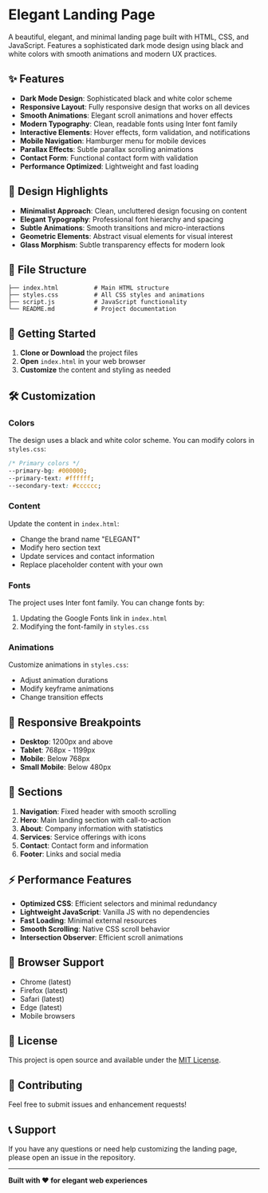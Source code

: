 # Elegant Landing Page

A beautiful, elegant, and minimal landing page built with HTML, CSS, and JavaScript. Features a sophisticated dark mode design using black and white colors with smooth animations and modern UX practices.

## ✨ Features

- **Dark Mode Design**: Sophisticated black and white color scheme
- **Responsive Layout**: Fully responsive design that works on all devices
- **Smooth Animations**: Elegant scroll animations and hover effects
- **Modern Typography**: Clean, readable fonts using Inter font family
- **Interactive Elements**: Hover effects, form validation, and notifications
- **Mobile Navigation**: Hamburger menu for mobile devices
- **Parallax Effects**: Subtle parallax scrolling animations
- **Contact Form**: Functional contact form with validation
- **Performance Optimized**: Lightweight and fast loading

## 🎨 Design Highlights

- **Minimalist Approach**: Clean, uncluttered design focusing on content
- **Elegant Typography**: Professional font hierarchy and spacing
- **Subtle Animations**: Smooth transitions and micro-interactions
- **Geometric Elements**: Abstract visual elements for visual interest
- **Glass Morphism**: Subtle transparency effects for modern look

## 📁 File Structure

```
├── index.html          # Main HTML structure
├── styles.css          # All CSS styles and animations
├── script.js           # JavaScript functionality
└── README.md           # Project documentation
```

## 🚀 Getting Started

1. **Clone or Download** the project files
2. **Open** `index.html` in your web browser
3. **Customize** the content and styling as needed

## 🛠️ Customization

### Colors
The design uses a black and white color scheme. You can modify colors in `styles.css`:

```css
/* Primary colors */
--primary-bg: #000000;
--primary-text: #ffffff;
--secondary-text: #cccccc;
```

### Content
Update the content in `index.html`:
- Change the brand name "ELEGANT"
- Modify hero section text
- Update services and contact information
- Replace placeholder content with your own

### Fonts
The project uses Inter font family. You can change fonts by:
1. Updating the Google Fonts link in `index.html`
2. Modifying the font-family in `styles.css`

### Animations
Customize animations in `styles.css`:
- Adjust animation durations
- Modify keyframe animations
- Change transition effects

## 📱 Responsive Breakpoints

- **Desktop**: 1200px and above
- **Tablet**: 768px - 1199px
- **Mobile**: Below 768px
- **Small Mobile**: Below 480px

## 🎯 Sections

1. **Navigation**: Fixed header with smooth scrolling
2. **Hero**: Main landing section with call-to-action
3. **About**: Company information with statistics
4. **Services**: Service offerings with icons
5. **Contact**: Contact form and information
6. **Footer**: Links and social media

## ⚡ Performance Features

- **Optimized CSS**: Efficient selectors and minimal redundancy
- **Lightweight JavaScript**: Vanilla JS with no dependencies
- **Fast Loading**: Minimal external resources
- **Smooth Scrolling**: Native CSS scroll behavior
- **Intersection Observer**: Efficient scroll animations

## 🔧 Browser Support

- Chrome (latest)
- Firefox (latest)
- Safari (latest)
- Edge (latest)
- Mobile browsers

## 📝 License

This project is open source and available under the [MIT License](LICENSE).

## 🤝 Contributing

Feel free to submit issues and enhancement requests!

## 📞 Support

If you have any questions or need help customizing the landing page, please open an issue in the repository.

---

**Built with ❤️ for elegant web experiences** 